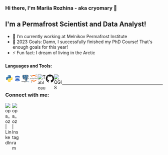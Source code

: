### Hi there, I'm Mariia Rozhina - aka cryomary 👋

## I'm a Permafrost Scientist and Data Analyst!

- 🔭 I’m currently working at Melnikov Permafrost Institute
- 🥅 2023 Goals: Damn, I successfully finished my PhD Course! That's enough goals for this year!
- ⚡ Fun fact: I dream of living in the Arctic

#### Languages and Tools:

<img align="left" alt="python" width="26px" src="https://raw.githubusercontent.com/devicons/devicon/master/icons/python/python-original.svg"/> 
<img align="left" alt="SQL" width="26px" src="https://raw.githubusercontent.com/github/explore/80688e429a7d4ef2fca1e82350fe8e3517d3494d/topics/sql/sql.png" />
<img align="left" alt="Postgresql" width="26px" src="https://github.com/devicons/devicon/blob/master/icons/postgresql/postgresql-original-wordmark.svg"/>
<img align="left" alt="Jupiter" width="26px" src="https://raw.githubusercontent.com/devicons/devicon/master/icons/jupyter/jupyter-original-wordmark.svg"/>
<img align="left" alt="Tableau" width="26px" src="https://www.svgrepo.com/show/354428/tableau-icon.svg"/>
<img align="left" alt="GitHub" width="26px" src="https://raw.githubusercontent.com/github/explore/78df643247d429f6cc873026c0622819ad797942/topics/github/github.png"/>
<img align="left" alt="QGIS" width="26px" src="https://avatars.githubusercontent.com/u/483444?s=200&v=4"/>

<br />

---

### Connect with me:
[<img align="left" alt="opa_oz | LinkedIn" width="22px" src="https://cdn.jsdelivr.net/npm/simple-icons@v3/icons/linkedin.svg" />][linkedin]
[<img align="left" alt="opa_oz | Instagram" width="22px" src="https://cdn.jsdelivr.net/npm/simple-icons@v3/icons/instagram.svg" />][instagram]


[linkedin]: https://www.linkedin.com/in/mariiarozhina/
[instagram]: https://www.instagram.com/hrshjivem/
